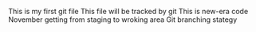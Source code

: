 This is my first git file
This file will be tracked by git
This is new-era code
November
getting from staging to wroking area
Git branching stategy
